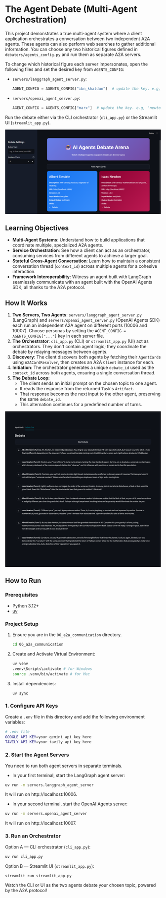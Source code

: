 # The Agent Debate (Multi-Agent Orchestration)

This project demonstrates a true multi-agent system where a client application orchestrates a conversation between two independent A2A agents. These agents can also perform web searches to gather additional information. You can choose any two historical figures defined in `debaters/agents_config.py` and run them as separate A2A servers.

To change which historical figure each server impersonates, open the following files and set the desired key from `AGENTS_CONFIG`:

- `servers/langgraph_agent_server.py`:
  ```python
  AGENT_CONFIG = AGENTS_CONFIG["ibn_khaldun"]  # update the key. e.g, "einstein"
  ```
- `servers/openai_agent_server.py`:
  ```python
  AGENT_CONFIG = AGENTS_CONFIG["marx"]  # update the key. e.g, "newton"
  ```

Run the debate either via the CLI orchestrator (`cli_app.py`) or the Streamlit UI (`streamlit_app.py`).

![Agent Card UI](static/agent_card_ui.png)

## Learning Objectives

-   **Multi-Agent Systems**: Understand how to build applications that coordinate multiple, specialized A2A agents.
-   **Service Orchestration**: See how a client can act as an orchestrator, consuming services from different agents to achieve a larger goal.
-   **Stateful Cross-Agent Conversation**: Learn how to maintain a consistent conversation thread (`context_id`) across multiple agents for a cohesive interaction.
-   **Framework Interoperability**: Witness an agent built with LangGraph seamlessly communicate with an agent built with the OpenAI Agents SDK, all thanks to the A2A protocol.

## How It Works

1.  **Two Servers, Two Agents**: `servers/langgraph_agent_server.py` (LangGraph) and `servers/openai_agent_server.py` (OpenAI Agents SDK) each run an independent A2A agent on different ports (10006 and 10007). Choose personas by setting the `AGENT_CONFIG = AGENTS_CONFIG["..."]` key in each server file.
2.  **The Orchestrator**: `cli_app.py` (CLI) or `streamlit_app.py` (UI) act as orchestrators. They don't contain agent logic; they coordinate the debate by relaying messages between agents.
3.  **Discovery**: The client discovers both agents by fetching their `AgentCard`s using `A2ACardResolver`, then creates an A2A `Client` instance for each.
4.  **Initiation**: The orchestrator generates a unique `debate_id` used as the `context_id` across both agents, ensuring a single conversation thread.
5.  **The Debate Loop**:
    -   The client sends an initial prompt on the chosen topic to one agent.
    -   It reads the response from the returned `Task`'s `Artifact`.
    -   That response becomes the next input to the other agent, preserving the same `debate_id`.
    -   This alternation continues for a predefined number of turns.

![Debate](static/agent_debate_ui.png)

## How to Run

### Prerequisites

*   Python 3.12+
*   [uv](https://docs.astral.sh/uv/getting-started/installation/)

### Project Setup

1.  Ensure you are in the `06_a2a_communication` directory.
    ```bash
    cd 06_a2a_communication
    ```
2.  Create and Activate Virtual Environment:
    ```bash
    uv venv
    .venv\Scripts\activate # for Windows
    source .venv/bin/activate # for Mac
    ```
3.  Install dependencies:
    ```bash
    uv sync
    ```

### 1. Configure API Keys

Create a `.env` file in this directory and add the following environment variables:

```bash
# .env file
GOOGLE_API_KEY=your_gemini_api_key_here
TAVILY_API_KEY=your_tavily_api_key_here
```

### 2. Start the Agent Servers
You need to run both agent servers in separate terminals.

- In your first terminal, start the LangGraph agent server:
```bash
uv run -m servers.langgraph_agent_server
```
It will run on http://localhost:10006.

- In your second terminal, start the OpenAI Agents server:
```bash
uv run -m servers.openai_agent_server
```
It will run on http://localhost:10007.

### 3. Run an Orchestrator

Option A — CLI orchestrator (`cli_app.py`):
```bash
uv run cli_app.py
```

Option B — Streamlit UI (`streamlit_app.py`):
```bash
streamlit run streamlit_app.py
```

Watch the CLI or UI as the two agents debate your chosen topic, powered by the A2A protocol!